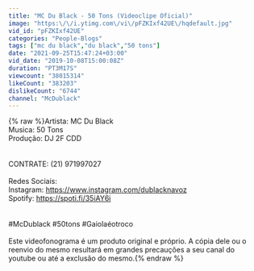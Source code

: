 ```yaml
---
title: "MC Du Black - 50 Tons (Videoclipe Oficial)"
image: "https:\/\/i.ytimg.com\/vi\/pFZKIxf42UE\/hqdefault.jpg"
vid_id: "pFZKIxf42UE"
categories: "People-Blogs"
tags: ["mc du black","du black","50 tons"]
date: "2021-09-25T15:47:24+03:00"
vid_date: "2019-10-08T15:00:08Z"
duration: "PT3M17S"
viewcount: "38015314"
likeCount: "383203"
dislikeCount: "6744"
channel: "McDublack"
---
```

{% raw %}Artista: MC Du Black<br />Musica: 50 Tons<br />Produção: DJ 2F CDD<br /><br /><br />CONTRATE: (21) 971997027<br /><br />Redes Sociais: <br />Instagram: <a rel="nofollow" target="blank" href="https://www.instagram.com/dublacknavoz">https://www.instagram.com/dublacknavoz</a><br />Spotify: <a rel="nofollow" target="blank" href="https://spoti.fi/35iAY6i">https://spoti.fi/35iAY6i</a><br /><br /><br />#McDublack #50tons #Gaiolaéotroco<br /><br />Este videofonograma é um produto original e próprio. A cópia dele ou o reenvio do mesmo resultará em grandes precauções a seu canal do youtube ou até a exclusão do mesmo.{% endraw %}
